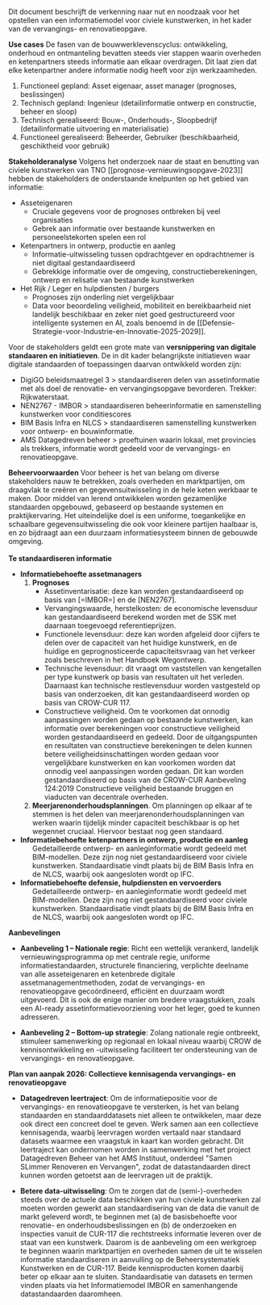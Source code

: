 Dit document beschrijft de verkenning naar nut en noodzaak voor het opstellen van een informatiemodel voor civiele kunstwerken, in het kader van de vervangings- en renovatieopgave.

**Use cases**
De fasen van de bouwwerklevenscyclus: ontwikkeling, onderhoud en ontmanteling bevatten steeds vier stappen waarin overheden en ketenpartners steeds informatie aan elkaar overdragen. Dit laat zien dat elke ketenpartner andere informatie nodig heeft voor zijn werkzaamheden. 

1. Functioneel gepland: Asset eigenaar, asset manager (prognoses, beslissingen)
2. Technisch gepland: Ingenieur (detailinformatie ontwerp en constructie, beheer en sloop)
3. Technisch gerealiseerd: Bouw-, Onderhouds-, Sloopbedrijf (detailinformatie uitvoering en materialisatie)
4. Functioneel gerealiseerd: Beheerder, Gebruiker (beschikbaarheid, geschiktheid voor gebruik)

**Stakeholderanalyse**
Volgens het onderzoek naar de staat en benutting van civiele kunstwerken van TNO [[prognose-vernieuwingsopgave-2023]] hebben de stakeholders de onderstaande knelpunten op het gebied van informatie:
* Asseteigenaren
  * Cruciale gegevens voor de prognoses ontbreken bij veel organisaties
  * Gebrek aan informatie over bestaande kunstwerken   en personeelstekorten spelen een rol
* Ketenpartners in ontwerp, productie en aanleg 
  * Informatie-uitwisseling tussen opdrachtgever en opdrachtnemer is niet digitaal gestandaardiseerd
  * Gebrekkige informatie over de omgeving, constructieberekeningen, ontwerp en relisatie van bestaande kunstwerken
* Het Rijk /  Leger en hulpdiensten / burgers
  * Prognoses zijn onderling niet vergelijkbaar 
  * Data voor beoordeling veiligheid, mobiliteit en bereikbaarheid niet landelijk beschikbaar en zeker niet goed gestructureerd voor intelligente systemen en AI, zoals benoemd in de [[Defensie-Strategie-voor-Industrie-en-Innovatie-2025-2029]].

Voor de stakeholders geldt een grote mate van **versnippering van digitale standaaren en initiatieven**. De in dit kader belangrijkste initiatieven waar digitale standaarden of toepassingen daarvan ontwikkeld worden zijn:

* DigiGO beleidsmaatregel 3 > standaardiseren delen van assetinformatie met als doel de renovatie- en vervangingsopgave bevorderen. Trekker: Rijkwaterstaat.
* NEN2767 - IMBOR > standaardiseren beheerinformatie en samenstelling kunstwerken voor conditiescores
* BIM Basis Infra en NLCS >  standaardiseren samenstelling kunstwerken voor ontwerp- en bouwinformatie. 
* AMS Datagedreven beheer > proeftuinen waarin lokaal, met provincies als trekkers, informatie wordt gedeeld voor de vervangings- en renovatieopgave. 

<b>Beheervoorwaarden</b>
Voor beheer is het van belang om diverse stakeholders nauw te betrekken, zoals overheden en marktpartijen, om draagvlak te creëren en gegevensuitwisseling in de hele keten werkbaar te maken. Door middel van lerend ontwikkelen worden gezamenlijke standaarden opgebouwd, gebaseerd op bestaande systemen en praktijkervaring. Het uiteindelijke doel is een uniforme, toegankelijke en schaalbare gegevensuitwisseling die ook voor kleinere partijen haalbaar is, en zo bijdraagt aan een duurzaam informatiesysteem binnen de gebouwde omgeving.
<br><br>
<b>Te standaardiseren informatie</b>

<ul><li><b>Informatiebehoefte assetmanagers</b>
<ol><li><b>Prognoses</b>
<ul><li>Assetinventarisatie: deze kan worden gestandaardiseerd op basis van [=IMBOR=] en de [NEN2767].
<li>Vervangingswaarde, herstelkosten: de economische levensduur kan gestandaardiseerd berekend worden met de SSK met daarnaan toegevoegd referentieprijzen.
<li>Functionele levensduur: deze kan worden afgeleid door cijfers te delen over de capaciteit van het huidige kunstwerk, en de huidige en geprognosticeerde capaciteitsvraag van het verkeer zoals beschreven in het Handboek Wegontwerp.
<li>Technische levensduur: dit vraagt om vaststellen van kengetallen per type kunstwerk op basis van resultaten uit het verleden. Daarnaast kan technische restlevensduur worden vastgesteld op basis van onderzoeken, dit kan gestandaardiseerd worden op basis van CROW-CUR 117.
<li>Constructieve veiligheid. Om te voorkomen dat onnodig aanpassingen worden gedaan op bestaande kunstwerken, kan informatie over berekeningen voor constructieve veiligheid worden gestandaardiseerd en gedeeld. Door de uitgangspunten en resultaten van constructieve berekeningen te delen kunnen betere veiligheidsinschattingen worden gedaan voor vergelijkbare kunstwerken en kan voorkomen worden dat onnodig veel aanpassingen worden gedaan. Dit kan worden gestandaardiseerd op basis van de CROW-CUR Aanbeveling 124:2019 Constructieve veiligheid bestaande bruggen en viaducten van decentrale overheden.
</ul>
<li><b>Meerjarenonderhoudsplanningen</b>. Om planningen op elkaar af te stemmen is het delen van meerjarenonderhoudsplanningen van werken waarin tijdelijk minder capaciteit beschikbaar is op het wegennet cruciaal. Hiervoor bestaat nog geen standaard.
</ol>
<li><b>Informatiebehoefte ketenpartners in ontwerp, productie en aanleg </b>
<ul>Gedetailleerde ontwerp- en aanleginformatie wordt gedeeld met BIM-modellen. Deze zijn nog niet gestandaardiseerd voor civiele kunstwerken. Standaardisatie vindt plaats bij de BIM Basis Infra en de NLCS, waarbij ook aangesloten wordt op IFC. 
</ul>
<li><b>Informatiebehoefte defensie, hulpdiensten en vervoerders</b>
<ul>Gedetailleerde ontwerp- en aanleginformatie wordt gedeeld met BIM-modellen. Deze zijn nog niet gestandaardiseerd voor civiele kunstwerken. Standaardisatie vindt plaats bij de BIM Basis Infra en de NLCS, waarbij ook aangesloten wordt op IFC. 
</ul>
</ul>


<b>Aanbevelingen</b>

* **Aanbeveling 1 – Nationale regie**: Richt een wettelijk verankerd, landelijk vernieuwingsprogramma op met centrale regie, uniforme informatiestandaarden, structurele financiering, verplichte deelname van alle asseteigenaren en ketenbrede digitale assetmanagementmethoden, zodat de vervangings- en renovatieopgave gecoördineerd, efficiënt en duurzaam wordt uitgevoerd. Dit is ook de enige manier om bredere vraagstukken, zoals een AI-ready assetinformatievoorziening voor het leger, goed te kunnen adresseren.  

* **Aanbeveling 2 – Bottom-up strategie**: Zolang nationale regie ontbreekt, stimuleer samenwerking op regionaal en lokaal niveau waarbij CROW de kennisontwikkeling en -uitwisseling faciliteert ter ondersteuning van de vervangings- en renovatieopgave.

<b>Plan van aanpak 2026: Collectieve kennisagenda vervangings- en renovatieopgave</b>

* **Datagedreven leertraject**: Om de informatiepositie voor de vervangings- en renovatieopgave te versterken, is het van belang standaarden en standaarddatasets niet alleen te ontwikkelen, maar deze ook direct een concreet doel te geven. Werk samen aan een collectieve kennisagenda, waarbij leervragen worden vertaald naar standaard datasets waarmee een vraagstuk in kaart kan worden gebracht. Dit leertraject kan ondernomen worden in samenwerking met het project Datagedreven Beheer van het AMS Instituut, onderdeel "Samen SLimmer Renoveren en Vervangen", zodat de datastandaarden direct kunnen worden getoetst aan de leervragen uit de praktijk.

* **Betere data-uitwisseling**: Om te zorgen dat de (semi-)-overheden steeds over de actuele data beschikken van hun civiele kunstwerken zal moeten worden gewerkt aan standaardisering van de data die vanuit de markt geleverd wordt, te beginnen met (a) de basisbehoefte voor renovatie- en onderhoudsbeslissingen en (b) de onderzoeken en inspecties vanuit de CUR-117 die rechtstreeks informatie leveren over de staat van een kunstwerk. Daarom is de aanbeveling om een werkgroep te beginnen waarin marktpartijen en overheden samen de uit te wisselen informatie standaardiseren in aanvulling op de Beheersystematiek Kunstwerken en de CUR-117. Beide kennisproducten komen daarbij beter op elkaar aan te sluiten. Standaardisatie van datasets en termen vinden plaats via het Informatiemodel IMBOR en samenhangende datastandaarden daaromheen. 